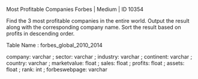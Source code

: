 Most Profitable Companies
Forbes | Medium | ID 10354

Find the 3 most profitable companies in the entire world.
Output the result along with the corresponding company name.
Sort the result based on profits in descending order.

Table Name : forbes_global_2010_2014

company: varchar ;
sector: varchar ;
industry: varchar ;
continent: varchar ; 
country: varchar ;
marketvalue: float ;
sales: float ;
profits: float ;
assets: float ;
rank: int ;
forbeswebpage: varchar
